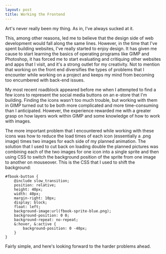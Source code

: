 ```yaml
---
layout: post
title: Working the Frontend
---
```


Art's never really been my thing. As in, I've always sucked at it.

This, among other reasons, led me to believe that the design side of web development would fall along the same lines. However, in the time that I've spent building websites, I've really started to enjoy design. It has given me cause to start learning the basics of operating programs like GIMP and Photoshop, it has forced me to start evaluating and critiquing other websites and apps that I visit, and it's a strong outlet for my creativity. Not to mention that working on the front end diversifies the types of problems that I encounter while working on a project and keeps my mind from becoming too encumbered with back-end issues.

<!--break-->

My most recent roadblock appeared before me when I attempted to find a few icons to represent the social media buttons on an e-store that I'm building. Finding the icons wasn't too much trouble, but working with them in GIMP turned out to be both more complicated and more time-consuming than I anticipated. However, the experience rewarded me with a greater grasp on how layers work within GIMP and some knowledge of how to work with images.

The more important problem that I encountered while working with these icons was how to reduce the load times of each icon (essentially a .png image) times two images for each side of my planned animation. The solution that I used to cut back on loading double the planned pictures was combining each of the two images for one icon into a single sprite and then using CSS to switch the background position of the sprite from one image to another on mouseover. This is the CSS that I used to shift the background:

	#fbook-button {
		@include slow_transition;
		position: relative;
		height: 40px;
		width: 40px;
		margin-right: 10px;
		display: block;
		float: left;
		background-image:url(fbook-sprite-blue.png);
		background-position: 0 0;
		background-repeat: no-repeat;
		&:hover, &:active {
			background-position: 0 -40px;
		}
	}

Fairly simple, and here's looking forward to the harder problems ahead.